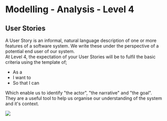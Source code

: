 # Modelling - Analysis - Level 4

## User Stories
A User Story is an informal, natural language description of one or more features of a software system. We write these under the perspective of a potential end user of our system.  
At Level 4, the expectation of your User Stories will be to fulfil the basic criteria using the template of;

* As a
* I want to
* So that I can

Which enable us to identify "the actor", "the narrative" and "the goal".  
They are a useful tool to help us organise our understanding of the system and it's context.

![](https://github.com/ASERG-STELA/shu-dev-process-internal/blob/main/lifecycle/modelling/level4/Level_4_UserStoryTemplate.PNG)

